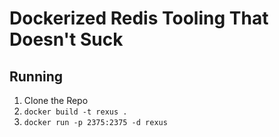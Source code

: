 # Dockerized Redis Tooling That Doesn't Suck

## Running

1. Clone the Repo
2. `docker build -t rexus .`
3. `docker run -p 2375:2375 -d rexus`
